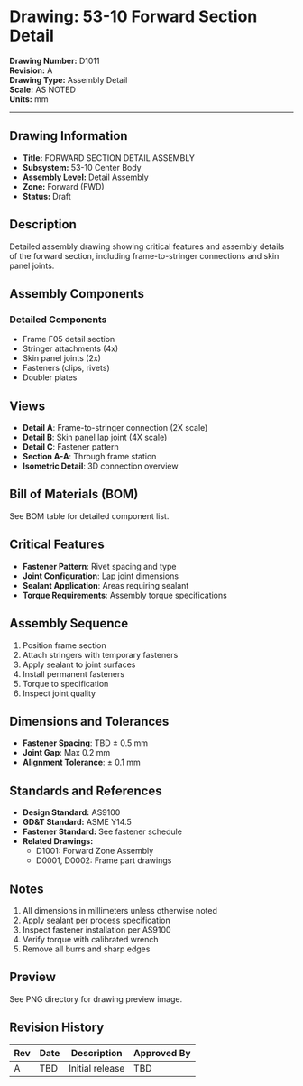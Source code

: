 # Drawing: 53-10 Forward Section Detail

**Drawing Number:** D1011  
**Revision:** A  
**Drawing Type:** Assembly Detail  
**Scale:** AS NOTED  
**Units:** mm  

---

## Drawing Information

- **Title:** FORWARD SECTION DETAIL ASSEMBLY
- **Subsystem:** 53-10 Center Body
- **Assembly Level:** Detail Assembly
- **Zone:** Forward (FWD)
- **Status:** Draft

## Description

Detailed assembly drawing showing critical features and assembly details of the forward section, including frame-to-stringer connections and skin panel joints.

## Assembly Components

### Detailed Components
- Frame F05 detail section
- Stringer attachments (4x)
- Skin panel joints (2x)
- Fasteners (clips, rivets)
- Doubler plates

## Views

- **Detail A**: Frame-to-stringer connection (2X scale)
- **Detail B**: Skin panel lap joint (4X scale)
- **Detail C**: Fastener pattern
- **Section A-A**: Through frame station
- **Isometric Detail**: 3D connection overview

## Bill of Materials (BOM)

See BOM table for detailed component list.

## Critical Features

- **Fastener Pattern**: Rivet spacing and type
- **Joint Configuration**: Lap joint dimensions
- **Sealant Application**: Areas requiring sealant
- **Torque Requirements**: Assembly torque specifications

## Assembly Sequence

1. Position frame section
2. Attach stringers with temporary fasteners
3. Apply sealant to joint surfaces
4. Install permanent fasteners
5. Torque to specification
6. Inspect joint quality

## Dimensions and Tolerances

- **Fastener Spacing**: TBD ± 0.5 mm
- **Joint Gap**: Max 0.2 mm
- **Alignment Tolerance**: ± 0.1 mm

## Standards and References

- **Design Standard:** AS9100
- **GD&T Standard:** ASME Y14.5
- **Fastener Standard:** See fastener schedule
- **Related Drawings:**
  - D1001: Forward Zone Assembly
  - D0001, D0002: Frame part drawings

## Notes

1. All dimensions in millimeters unless otherwise noted
2. Apply sealant per process specification
3. Inspect fastener installation per AS9100
4. Verify torque with calibrated wrench
5. Remove all burrs and sharp edges

## Preview

See PNG directory for drawing preview image.

## Revision History

| Rev | Date | Description | Approved By |
|-----|------|-------------|-------------|
| A | TBD | Initial release | TBD |
